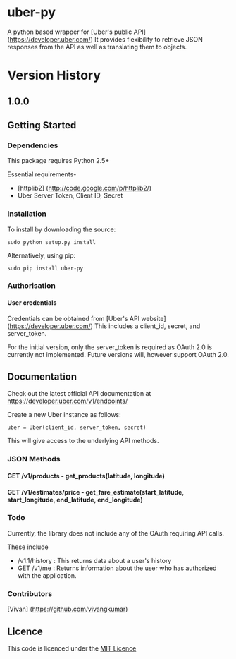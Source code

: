 # uber-py

A python based wrapper for [Uber's public API] (https://developer.uber.com/)
It provides flexibility to retrieve JSON responses from the API as well as translating them to objects.

# Version History
## 1.0.0

## Getting Started

### Dependencies

This package requires Python 2.5+

Essential requirements-

- [httplib2] (http://code.google.com/p/httplib2/)
- Uber Server Token, Client ID, Secret

### Installation
To install by downloading the source:

    sudo python setup.py install

Alternatively, using pip:

    sudo pip install uber-py

### Authorisation

#### User credentials

Credentials can be obtained from [Uber's API website] (https://developer.uber.com/)
This includes a client_id, secret, and server_token.

For the initial version, only the server_token is required as OAuth 2.0 is currently not implemented.
Future versions will, however support OAuth 2.0.

## Documentation

Check out the latest official API documentation at https://developer.uber.com/v1/endpoints/

Create a new Uber instance as follows:
```
uber = Uber(client_id, server_token, secret)
```

This will give access to the underlying API methods.
### JSON Methods
#### GET /v1/products - get_products(latitude, longitude)

#### GET /v1/estimates/price - get_fare_estimate(start_latitude, start_longitude, end_latitude, end_longitude)

### Todo

Currently, the library does not include any of the OAuth requiring API calls.

These include
- /v1.1/history : This returns data about a user's history
- GET /v1/me : Returns information about the user who has authorized with the application.

### Contributors

[Vivan] (https://github.com/vivangkumar)

## Licence

This code is licenced under the [MIT Licence](http://opensource.org/licenses/mit-license.php)